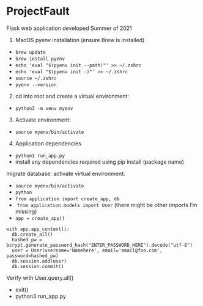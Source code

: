 # ProjectFault
Flask web application developed Summer of 2021

1. MacOS pyenv installation (ensure Brew is installed)
- `brew update`
- `brew install pyenv`
- `echo 'eval "$(pyenv init --path)"' >> ~/.zshrc`
- `echo 'eval "$(pyenv init -)"' >> ~/.zshrc`
- `source ~/.zshrc`
- `pyenv --version`

2. cd into root and create a virtual environment:
- `python3 -m venv myenv `

3. Activate environment:
- `source myenv/bin/activate`

4. Application dependencies
- `python3 run_app.py`
- install any dependencies required using pip install (package name)

migrate database:
activate virtual environment:
- `source myenv/bin/activate`
- `python`
- `from application import create_app, db`
-  `from application.models import User` (there might be other imports I’m missing)
- `app = create_app()`

```
with app.app_context():
  db.create_all()
  hashed_pw = bcrypt.generate_password_hash("ENTER_PASSWORD_HERE").decode("utf-8")
  user = User(username='Namehere', email='email@foo.com', password=hashed_pw)
  db.session.add(user)
  db.session.commit()
```
  
Verify with User.query.all()

- exit()
- python3 run_app.py
